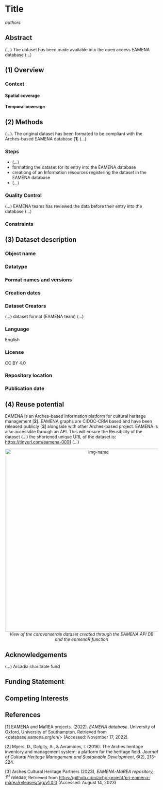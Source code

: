 # Title

*authors*

## **Abstract**

(...) The dataset has been made available into the open access EAMENA database (...)

## **(1) Overview**

### **Context**

#### **Spatial coverage**

#### **Temporal coverage**

## **(2) Methods**

(...). The original dataset has been formated to be compliant with the Arches-based EAMENA database [**1**] (...)

### **Steps**

- (...) 
- formatting the dataset for its entry into the EAMENA database
- creationg of an Information resources registering the dataset in the EAMENA database
- (...)

### **Quality Control**

(...) EAMENA teams has reviewed the data before their entry into the database (...)

### **Constraints**

## **(3) Dataset description**

### **Object name**

### **Datatype**

### **Format names and versions**

### **Creation dates**

### **Dataset Creators**

(...) dataset format (EAMENA team) (...) 

### **Language**

English

### **License**

CC BY 4.0

### **Repository location**

### **Publication date**

## **(4) Reuse potential**

EAMENA is an Arches-based information platform for cultural heritage management [**2**]. EAMENA graphs are CIDOC-CRM based and have been released publicly [**3**] alongside with other Arches-based project. EAMENA is also accessible through an API. This will ensure the Reusibility of the dataset (...) the shortened unique URL of the dataset is: <https://tinyurl.com/eamena-0001> (...)

<p align="center">
  <img alt="img-name" src="https://github.com/eamena-project/eamenaR/blob/main/results/caravanserail.png" width="600"><br>
  <em> View of the caravanserais dataset created through the EAMENA API DB and the eamenaR function</em> 
</p>


## **Acknowledgements**

(...) Arcadia charitable fund

## **Funding Statement**

## **Competing Interests**

## **References**

[1] EAMENA and MaREA projects. (2022). *EAMENA database*. University of Oxford, University of Southampton. Retrieved from <database.eamena.org/en/> (Accessed: November 17, 2022).

[2] Myers, D., Dalgity, A., & Avramides, I. (2016). The Arches heritage inventory and management system: a platform for the heritage field. *Journal of Cultural Heritage Management and Sustainable Development*, 6(2), 213-224.

[3] Arches Cultural Heritage Partners (2023), *EAMENA-MaREA repository, 1<sup>st</sup> release*, Retrieved from https://github.com/achp-project/prj-eamena-marea/releases/tag/v1.0.0 (Accessed: August 14, 2023)
